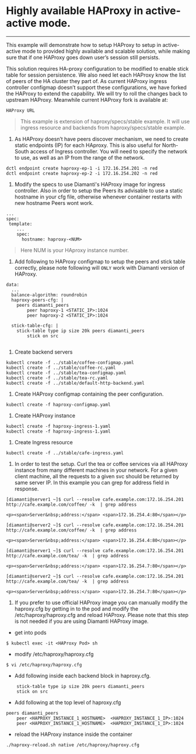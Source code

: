 # Highly available HAProxy in active-active mode.

***

This example will demonstrate how to setup HAProxy to setup in active-active mode to provided highly available and scalable solution, while making sure that if one HAProxy goes down user’s session still persists.

This solution requires HA-proxy configuration to be modified to enable stick table for session persistence. We also need let each HAProxy know the list of peers of the HA cluster they part of. As current HAProxy ingress controller configmap doesn’t support these configurations, we have forked the HAProxy to extend the capability. We will try to roll the changes back to upstream HAProxy. Meanwhile current HAProxy fork is available at:

```
HAProxy URL
```


> This example is extension of haproxy/specs/stable example. It will use ingress resource and backends from haproxy/specs/stable example. 


1. As HAProxy doesn’t have peers discover mechanism, we need to create static endpoints (IP) for each HAproxy. This is also useful for North-South access of Ingress controller. You will need to specify the network to use, as well as an IP from the range of the network. 
```
dctl endpoint create haproxy-ep-1 -i 172.16.254.201 -n red
dctl endpoint create haproxy-ep-2 -i 172.16.254.202 -n red
```

1. Modify the specs to use Diamanti's HAProxy image for ingress controller. Also in order to setup the Peers its advisable to use a static hostname in your cfg file, otherwise whenever container restarts with new hostname Peers wont work.
```
...
spec:
 template:
    ...
    spec:
      hostname: haproxy-<NUM>

```
> Here NUM is your HAproxy instance number.


1. Add following to HAProxy configmap to setup the peers and stick table correctly, please note following will `ONLY` work with Diamanti version of HAProxy.
```
data:
  ...
  balance-algorithm: roundrobin
  haproxy-peers-cfg: |
    peers diamanti_peers
        peer haproxy-1 <STATIC_IP>:1024
        peer haproxy-2 <STATIC_IP>:1024

  stick-table-cfg: |
    stick-table type ip size 20k peers diamanti_peers
        stick on src


````

1. Create backend servers
```
kubectl create -f ../stable/coffee-configmap.yaml
kubectl create -f ../stable/coffee-rc.yaml
kubectl create -f ../stable/tea-configmap.yaml
kubectl create -f ../stable/tea-rc.yaml
kubectl create -f ../stable/default-http-backend.yaml
```


1. Create HAProxy configmap containing the peer configuration.
```
kubectl create -f haproxy-configmap.yaml
```

1. Create HAProxy instance
```
kubectl create -f haproxy-ingress-1.yaml
kubectl create -f haproxy-ingress-1.yaml
```

1. Create Ingress resource
```
kubectl create -f ../stable/cafe-ingress.yaml
```


1. In order to test the setup. Curl the tea or coffee services via all HAProxy instance from many different machines in your network. For a given client machine, all the requests to a given svc should be returned by same server IP. In this example you can grep for address field in response.

```
[diamanti@server1 ~]$ curl --resolve cafe.example.com:172.16.254.201 http://cafe.example.com/coffee/ -k  | grep address

<p><span>Server&nbsp;address:</span> <span>172.16.254.4:80</span></p>

[diamanti@server2 ~]$ curl --resolve cafe.example.com:172.16.254.201 http://cafe.example.com/coffee/ -k  | grep address

<p><span>Server&nbsp;address:</span> <span>172.16.254.4:80</span></p>

[diamanti@server1 ~]$ curl --resolve cafe.example.com:172.16.254.201 http://cafe.example.com/tea/ -k  | grep address

<p><span>Server&nbsp;address:</span> <span>172.16.254.7:80</span></p>

[diamanti@server2 ~]$ curl --resolve cafe.example.com:172.16.254.201 http://cafe.example.com/tea/ -k  | grep address

<p><span>Server&nbsp;address:</span> <span>172.16.254.7:80</span></p>
```



1. If you prefer to use official HAProxy image you can manually modify the haproxy.cfg by getting in to the pod and modify the /etc/haproxy/haproxy.cfg and reload HAProxy. Please note that this step is not needed if you are using Diamanti HAProxy image.
* get into pods
```
$ kubectl exec -it <HAProxy Pod> sh
```

* modify /etc/haproxy/haproxy.cfg
```
$ vi /etc/haproxy/haproxy.cfg
```
* Add following inside each backend block in haproxy.cfg.
```
    stick-table type ip size 20k peers diamanti_peers
    stick on src
```
* Add following at the top level of haproxy.cfg
```
peers diamanti_peers
    peer <HAPROXY_INSTANCE_1_HOSTNAME>  <HAPROXY_INSTANCE_1_IP>:1024
    peer <HAPROXY_INSTANCE_1_HOSTNAME>  <HAPROXY_INSTANCE_1_IP>:1024
```
* reload the HAProxy instance inside the container
```
./haproxy-reload.sh native /etc/haproxy/haproxy.cfg
```
